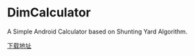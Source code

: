 # DimCalculator
A Simple Android Calculator based on Shunting Yard Algorithm.

[下载地址](http://fir.im/cal)
